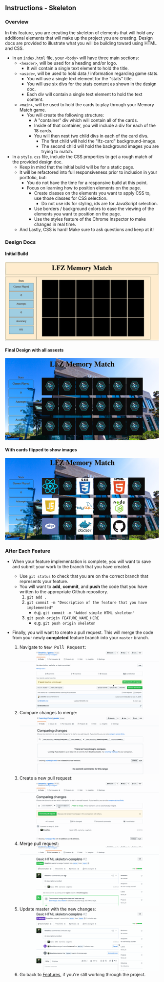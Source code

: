 Instructions - Skeleton
--

### Overview

In this feature, you are creating the skeleton of elements that will hold any additional elements that will make up the project you are creating. Design docs are provided to illustrate what you will be building toward using HTML and CSS.

- In an `index.html` file, your `<body>` will have three main sections:
  - `<header>`, will be used for a heading and/or logo.
    - It will contain a single text element to hold the title.
  - `<aside>`, will be used to hold data / information regarding game stats.
    - You will use a single text element for the "stats" title.
    - You will use six divs for the stats content as shown in the design doc.
    - Each div will contain a single text element to hold the text content.
  - `<main>`, will be used to hold the cards to play through your Memory Match game.
    - You will create the following structure:
      - A "container" div which will contain all of the cards.
      - Inside of that container, you will include a div for each of the 18 cards.
      - You will then nest two child divs in each of the card divs.
        - The first child will hold the "lfz-card" background-image.
        - The second child will hold the background images you are trying to match.
- In a `style.css` file, include the CSS properties to get a rough match of the provided design doc.
  - Keep in mind that the initial build will be for a static page.
  - It will be refactored into full responsiveness prior to inclusion in your portfolio, but:
    - You do not have the time for a responsive build at this point.
    - Focus on learning how to position elements on the page.
      - Create classes on the elements you want to apply CSS to, use those classes for CSS selection.
        - Do not use ids for styling, ids are for JavaScript selection.
      - Use borders / background colors to ease the viewing of the elements you want to position on the page.
      - Use the styles feature of the Chrome Inspector to make changes in real time.
  - And Lastly, CSS is hard! Make sure to ask questions and keep at it!


### Design Docs



#### Initial Build
![initial-build](../images/basic-template.jpg)

#### Final Design with all assests
![demo-pic-1](../images/demo-pic-1.png)

#### With cards flipped to show images
![demo-pic-2](../images/demo-pic-2.png)





### After Each Feature

- When your feature implementation is complete, you will want to save and submit your work to the branch that you have created.
  - Use `git status` to check that you are on the correct branch that represents your feature.
  - You will want to **add**, **commit**, and **push** the code that you have written to the appropriate Github repository.
    1. `git add .`
    2. `git commit -m "Description of the feature that you have implemented"`
       - e.g. `git commit -m "Added simple HTML skeleton"`
    3. `git push origin FEATURE_NAME_HERE`
       - e.g. `git push origin skeleton`

- Finally, you will want to create a pull request. This will merge the code from your newly **completed** feature branch into your `master` branch.

  1. Navigate to <kbd>New Pull Request</kbd>:
  ![Navigate to pull requests](../post-feature/navigate-to-pull-request.gif)
  2. Compare changes to merge:
  ![Compare changes to merge](../post-feature/compare-changes.gif)
  3. Create a new pull request:
  ![Create new pull request](../post-feature/create-pull-request.gif)
  4. Merge pull request:
  ![Merge pull request](../post-feature/merge-pull-request.gif)
  5. Update master with the new changes:
  ![Update master](../post-feature/pull-new-changes.gif)
  6. Go back to [Features](../../README.md#features), if you're still working through the project.
